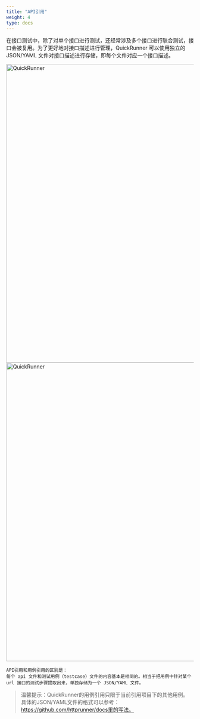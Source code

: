 ```yaml
---
title: "API引用"
weight: 4
type: docs
---
```


在接口测试中，除了对单个接口进行测试，还经常涉及多个接口进行联合测试，接口会被复用。为了更好地对接口描述进行管理，QuickRunner 可以使用独立的 JSON/YAML 文件对接口描述进行存储，即每个文件对应一个接口描述。

<img src="/image/QuickRunner/direction/API1.jpeg" alt="QuickRunner" width="800">
<img src="/image/QuickRunner/direction/API2.jpeg" alt="QuickRunner" width="800">

    API引用和用例引用的区别是：
    每个 api 文件和测试用例（testcase）文件的内容基本是相同的。相当于把用例中针对某个 url 接口的测试步骤提取出来，单独存储为一个 JSON/YAML 文件。

>温馨提示：QuickRunner的用例引用只限于当前引用项目下的其他用例。</br>
>具体的JSON/YAML文件的格式可以参考：https://github.com/httprunner/docs里的写法。

